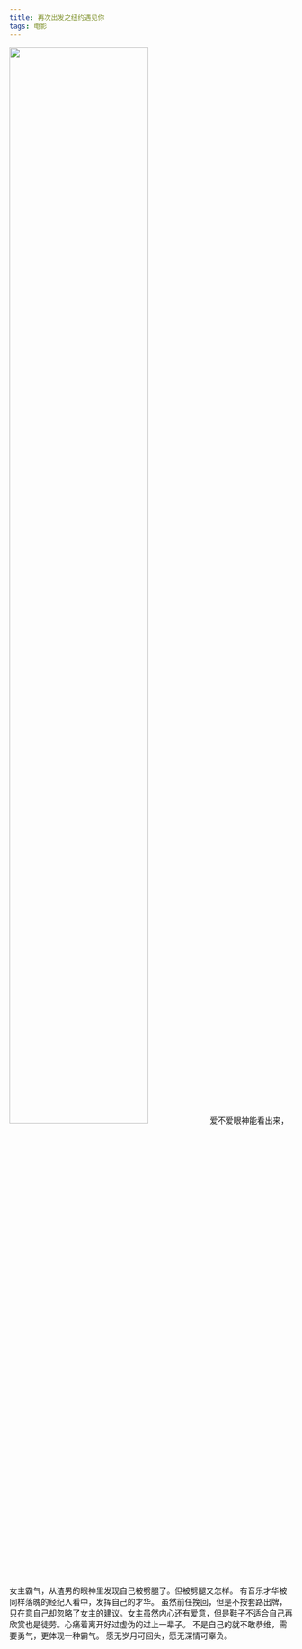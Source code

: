 ```yaml
---
title: 再次出发之纽约遇见你
tags: 电影
---
```

<img src="https://i.loli.net/2018/02/27/5a953625b84d0.jpg" width=70% height= />  
爱不爱眼神能看出来，女主霸气，从渣男的眼神里发现自己被劈腿了。但被劈腿又怎样。  
有音乐才华被同样落魄的经纪人看中，发挥自己的才华。  
虽然前任挽回，但是不按套路出牌，只在意自己却忽略了女主的建议。女主虽然内心还有爱意，但是鞋子不适合自己再欣赏也是徒劳。心痛着离开好过虚伪的过上一辈子。  
不是自己的就不敢恭维，需要勇气，更体现一种霸气。  
愿无岁月可回头，愿无深情可辜负。